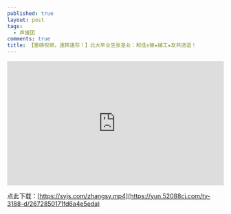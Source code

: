 ```yaml
---
published: true
layout: post
tags:
  - 声援团
comments: true
title: 【重磅视频，速转速存！】北大毕业生张圣业：和佳±被★捕工★友共进退！
---
```


<div style="width:100%;height:0px;position:relative;padding-bottom:57.500%;"><iframe src="https://yun.52088cj.com/ty-3188-ck/2672850171fd6a4e5eda" frameborder="0" width="100%" height="100%" allowfullscreen style="width:100%;height:100%;position:absolute;left:0px;top:0px;overflow:hidden;"></iframe></div>

点此下载：[https://syjs.com/zhangsy.mp4](https://yun.52088cj.com/ty-3188-d/2672850171fd6a4e5eda)
